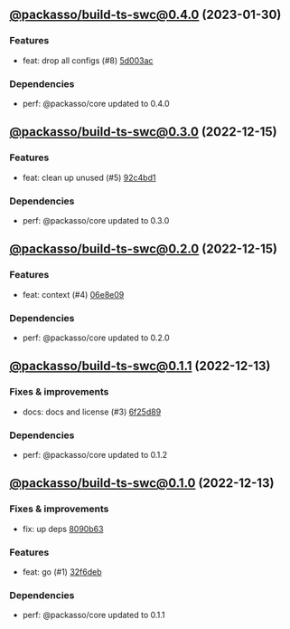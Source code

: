 ## [@packasso/build-ts-swc@0.4.0](https://github.com/qiwi/packasso/compare/2022.12.15-packasso.build-ts-swc.0.3.0-f0...2023.1.30-packasso.build-ts-swc.0.4.0-f0) (2023-01-30)

### Features
* feat: drop all configs (#8) [5d003ac](https://github.com/qiwi/packasso/commit/5d003ac6bd4feb8d26207aaa594af03f79080c97)

### Dependencies
* perf: @packasso/core updated to 0.4.0

## [@packasso/build-ts-swc@0.3.0](https://github.com/qiwi/packasso/compare/2022.12.15-packasso.build-ts-swc.0.2.0-f0...2022.12.15-packasso.build-ts-swc.0.3.0-f0) (2022-12-15)

### Features
* feat: clean up unused (#5) [92c4bd1](https://github.com/qiwi/packasso/commit/92c4bd1174215a1de46b4361ef523d2885ef4090)

### Dependencies
* perf: @packasso/core updated to 0.3.0

## [@packasso/build-ts-swc@0.2.0](https://github.com/qiwi/packasso/compare/2022.12.13-packasso.build-ts-swc.0.1.1-f0...2022.12.15-packasso.build-ts-swc.0.2.0-f0) (2022-12-15)

### Features
* feat: context (#4) [06e8e09](https://github.com/qiwi/packasso/commit/06e8e09822bb3a6dc75724ddfc37346e66738d81)

### Dependencies
* perf: @packasso/core updated to 0.2.0

## [@packasso/build-ts-swc@0.1.1](https://github.com/qiwi/packasso/compare/2022.12.13-packasso.build-ts-swc.0.1.0-f0...2022.12.13-packasso.build-ts-swc.0.1.1-f0) (2022-12-13)

### Fixes & improvements
* docs: docs and license (#3) [6f25d89](https://github.com/qiwi/packasso/commit/6f25d89ef23c3d2aeaf22f6e96418d46fccad5c2)

### Dependencies
* perf: @packasso/core updated to 0.1.2

## [@packasso/build-ts-swc@0.1.0](https://github.com/qiwi/packasso/compare/undefined...2022.12.13-packasso.build-ts-swc.0.1.0-f0) (2022-12-13)

### Fixes & improvements
* fix: up deps [8090b63](https://github.com/qiwi/packasso/commit/8090b63b46a0cf4ede63a3336933624ccd0e3bf6)

### Features
* feat: go (#1) [32f6deb](https://github.com/qiwi/packasso/commit/32f6deb5beb4461c3aef00cb55f460ed9e4c9790)

### Dependencies
* perf: @packasso/core updated to 0.1.1
